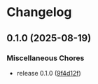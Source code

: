 # Changelog

## 0.1.0 (2025-08-19)


### Miscellaneous Chores

* release 0.1.0 ([9f4d12f](https://github.com/jariikonen/rp-test/commit/9f4d12f97a1d4bbbb7054557b33245fab41db3d7))
